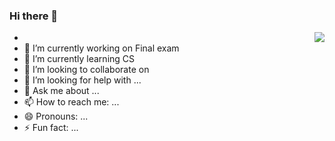 ### Hi there 👋
- <img align="right" src="https://github-readme-stats.vercel.app/api?username=brankhsu&show_icons=true">
- 🔭 I’m currently working on Final exam
- 🌱 I’m currently learning CS
- 👯 I’m looking to collaborate on 
- 🤔 I’m looking for help with ...
- 💬 Ask me about ...
- 📫 How to reach me: ...
- 😄 Pronouns: ...
- ⚡ Fun fact: ...


